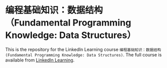 # 编程基础知识：数据结构（Fundamental Programming Knowledge: Data Structures）
This is the repository for the LinkedIn Learning course `编程基础知识：数据结构 (Fundamental Programming Knowledge: Data Structures)`. The full course is available from [LinkedIn Learning][lil-course-url].

[0]: # (Replace these placeholder URLs with actual course URLs)

[lil-course-url]: https://www.linkedin.com/learning/programming-foundations-data-structure
